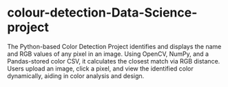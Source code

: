 # colour-detection-Data-Science-project
The Python-based Color Detection Project identifies and displays the name and RGB values of any pixel in an image. Using OpenCV, NumPy, and a Pandas-stored color CSV, it calculates the closest match via RGB distance. Users upload an image, click a pixel, and view the identified color dynamically, aiding in color analysis and design.
